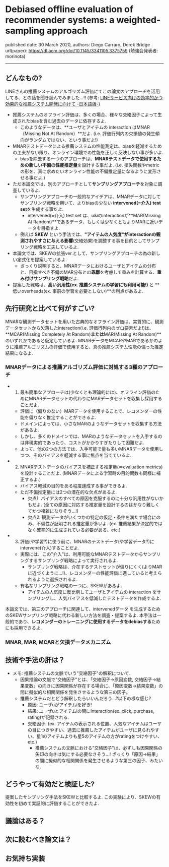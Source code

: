 # Debiased offline evaluation of recommender systems: a weighted-sampling approach

published date: 30 March 2020,
authors: Diego Carraro, Derek Bridge
url(paper): https://dl.acm.org/doi/10.1145/3341105.3375759
(勉強会発表者: morinota)

---

## どんなもの?

LINEさんの推薦システムのアルゴリズム評価にてこの論文のアプローチを活用してる、との話を聞き読んでみました...!! (参考: [LINEサービス向けの効率的かつ効果的な推薦システム開発に向けて -日本語版-](https://www.youtube.com/watch?v=GgfsclpdSjY))

- 推薦システムのオフライン評価は、多くの場合、様々な交絡因子によって生成されたbiasを含む過去のデータに依存するよ.
  - このようなデータは、**ユーザとアイテムの interaction はMNAR（Missing Not At Random）**だよ. (i.e. 評価行列内の欠損値の発生傾向がランダムではない、という事だよ!)
- MNARテストデータによる推薦システムの性能測定は、biasを軽減するための工夫がない限り、オンライン環境での性能を正しく反映しない事が多いよ.
  - biasを除去する一つのアプローチは、**MNARテストデータで使用するための新しい不偏の性能推定量**を設計する事だよ. (i.e. 損失関数やmetricの形を、真に求めたいオンライン性能の不偏推定量になるように変形させる事だよ.)
- ただ本論文では、別のアプローチとして**サンプリングアプローチ**を対象に調査しているよ.
  - サンプリングアプローチの一般的なアイデアは、MNARデータに対してサンプリング戦略を用いて、よりbiasの少ない **intervened(=介入) test set**を生成する事だよ.
    - intervened(=介入) test set は、u&iのinteractionが**MAR(Missing At Random)**であるデータ、もしくは少なくともよりMARに近いデータを目指すよ.
  - 例えば **SKEW** という手法では、**"アイテムの人気度"がinteractionの観測されやすさに与える影響**(交絡効果)を調整する事を目的としてサンプリング戦略を工夫しているよ.
- 本論文では、SKEWの拡張ver.として、サンプリングアプローチの為の新しい定式化を提案しているよ.
  - ざっくり説明すると、MNARデータにおけるユーザとアイテムの分布と、目指すべき不偏のMAR分布との**乖離**を考慮して重みを計算する、**重み付けサンプリング戦略**だよ.
- 提案した戦略は、**高い汎用性(ex. 推薦システムの学習にも利用可能!)** と **低いoverheads(ex. 事前の学習を必要としない)**の利点があるよ.

## 先行研究と比べて何がすごい?

MNARな観測データセットを用いた古典的なオフライン評価は、実質的に、観測データセットから欠落したinteraction(i.e. 評価行列内のゼロ要素だよ!)は、**MCAR(Missing Completely At Random)**または**MAR(Missing At Random)**のいずれかであると仮定しているよ.
MNARデータをMCARやMARであるかのように推薦アルゴリズムの評価で使用すると、真の推薦システム性能の偏った推定結果になるよ.

### MNARデータによる推薦アルゴリズム評価に対処する3種のアプローチ

- 1. 最も簡単なアプローチは(少なくとも理論的には)、オフライン評価のためにMNARデータセットの代わりにMARデータセットを収集し採用することだよ.
  - 評価に（偏りのない）MARデータを使用することで、レコメンダーの性能を偏りなく推定することができるよ.
  - ドメインによっては、小さなMARのようなデータセットを収集する方法があるよ.
  - しかし、多くのドメインでは、MARのようなデータセットを入手するのは非現実的であったり、コストがかかりすぎたりして困難だよ.
  - よって、他の2つの方法では、入手可能で量も多いMNARデータを使用しつつ、そのバイアスを軽減する事に焦点を当てているよ.
- 2. MNARテストデータのバイアスを補正する推定量(＝evaluation metrics)を設計することだよ. (MNARデータによる学習時の目的関数も同様に補正するよ.)
  - バイアス軽減の目的をある程度達成する事ができるよ.
  - ただ不偏推定量には2つの潜在的な欠点があるよ.
    - 欠点1: バイアスのすべての原因を克服するのに十分な汎用性がないかもだよ. (全ての原因に対応する推定量を設計するのはかなり難しくてかつ複雑になりそう...!)
    - 欠点2: 観測データがいくつかの特定の仮定・条件を満たす場合にのみ、不偏性が証明される推定量が多いよ. (ex. 推薦結果が決定的ではなく確率的に生成されている必要がある、etc.)
- 3. 評価(や学習?)に使う前に、MNARのテストデータ(や学習データ?)にintervene(介入)することだよ.
  - 実際には、この"介入"は、利用可能なMNARテストデータからサンプリングするサンプリング戦略によって実行されるよ.
    - サンプリング戦略は、介在するテストセットが偏りにくく(よりMARに近づくように...!)、レコメンダーの性能評価に適していると考えられるように選択されるよ.
  - 有名なサンプリング戦略の一つに、SKEWがあるよ.
    - アイテムの人気度に反比例してユーザとアイテムの interaction をサンプリングし、人気バイアスを低減したテストデータを作成するよ.

本論文では、第三のアプローチに関連して、intervenedデータ を生成するためのSKEWサンプリング戦略に代わる新しい方法を調査・提案するよ.
本手法は一般的であり、**レコメンダーのトレーニングに使用するデータをdebiasする**ためにも採用できるよ.

### MNAR, MAR, MCARと欠損データメカニズム

## 技術や手法の肝は？

- メモ: 推薦システムの文脈でいう"交絡因子"の解釈について.
  - 因果推論の文脈で"交絡因子"とは、「交絡因子->原因変数, 交絡因子->結果変数」の向きに因果関係が存在する場合に、「原因変数->結果変数」の間に擬似的な相関関係を発生させるような第三の因子。
  - 推薦システムだとどう解釈したらいいんだろう...?以下の様な感じ?
    - 原因: ユーザuがアイテムiを好き!
    - 結果: ユーザuとアイテムiの間にInteraction(ex. click, purchase, rating)が記録される.
    - 交絡因子: (ex. アイテムの表示される位置、人気なアイテムはユーザの目につきやすい、過去に推薦したアイテムがユーザに見られやすい、星1のアイテムよりも星5のアイテムの方がratingをつけやすい、etc.)
      - 推薦システムの文脈における"交絡因子"は、必ずしも因果関係の矢印の向きは気にする必要なさそう...! ざっくり「原因->結果」の間に擬似的な相関関係を発生させるような第三の因子、みたいな.

## どうやって有効だと検証した?

提案したサンプリング手法をSKEWと比較するよ.
この実験により、SKEWの有効性を初めて実証的に評価することができたよ.

## 議論はある？

## 次に読むべき論文は？

## お気持ち実装
